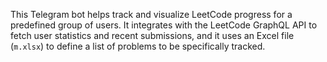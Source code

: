 This Telegram bot helps track and visualize LeetCode progress for a predefined group of users. It integrates with the LeetCode GraphQL API to fetch user statistics and recent submissions, and it uses an Excel file (`m.xlsx`) to define a list of problems to be specifically tracked.
